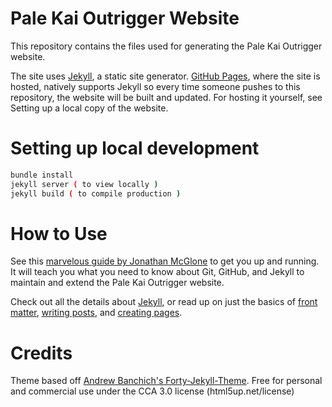 # Pale Kai Outrigger Website

This repository contains the files used for generating the Pale Kai Outrigger website.

The site uses [Jekyll](https://jekyllrb.com/), a static site generator. [GitHub Pages](https://pages.github.com/), where the site is hosted, natively supports Jekyll so every time someone pushes to this repository, the website will be built and updated. For hosting it yourself, see Setting up a local copy of the website.

# Setting up local development
```sh
bundle install
jekyll server ( to view locally )
jekyll build ( to compile production )
```

# How to Use

See this [marvelous guide by Jonathan McGlone](http://jmcglone.com/guides/github-pages/) to get you up and running. It will teach you what you need to know about Git, GitHub, and Jekyll to maintain and extend the Pale Kai Outrigger website.

Check out all the details about [Jekyll](https://jekyllrb.com/), or read up on just the basics of [front matter](https://jekyllrb.com/docs/frontmatter/), [writing posts](https://jekyllrb.com/docs/posts/), and [creating pages](https://jekyllrb.com/docs/pages/).

# Credits
Theme based off [Andrew Banchich's Forty-Jekyll-Theme](https://github.com/andrewbanchich/forty-jekyll-theme).
Free for personal and commercial use under the CCA 3.0 license (html5up.net/license)
